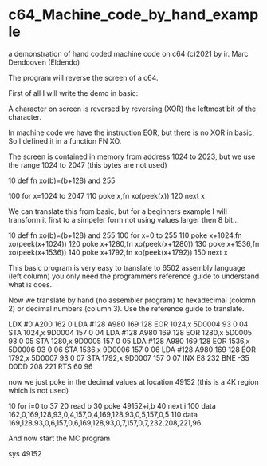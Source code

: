 # c64_Machine_code_by_hand_example

a demonstration of hand coded machine code on c64
(c)2021 by ir. Marc Dendooven (Eldendo)

The program will reverse the screen of a c64.

First of all I will write the demo in basic:

A character on screen is reversed by reversing (XOR) the leftmost bit of the character.

In machine code we have the instruction EOR, but there is no XOR in basic,
So I defined it in a function FN XO.

The screen is contained in memory from address 1024 to 2023, but we use the range 1024 to 2047 (this bytes are not used)


10 def fn xo(b)=(b+128) and 255

100 for x=1024 to 2047
110 poke x,fn xo(peek(x))
120 next x

We can translate this from basic, but for a beginners example I will transform it first to a simpeler form not using values larger then 8 bit...


10 def fn xo(b)=(b+128) and 255
100 for x=0 to 255
110 poke x+1024,fn xo(peek(x+1024))
120 poke x+1280,fn xo(peek(x+1280))
130 poke x+1536,fn xo(peek(x+1536))
140 poke x+1792,fn xo(peek(x+1792))
150 next x

This basic program is very easy to translate to 6502 assembly language (left column)
you only need the programmers reference guide to understand what is does.

Now we translate by hand (no assembler program) to hexadecimal (colomn 2) or decimal numbers (column 3). Use the reference guide to translate.


LDX #0          A200        162 0
LDA #128        A980        169 128
EOR 1024,x      5D0004      93 0 04
STA 1024,x      9D0004      157 0 04
LDA #128        A980        169 128
EOR 1280,x      5D0005      93 0 05
STA 1280,x      9D0005      157 0 05
LDA #128        A980        169 128
EOR 1536,x      5D0006      93 0 06
STA 1536,x      9D0006      157 0 06
LDA #128        A980        169 128
EOR 1792,x      5D0007      93 0 07
STA 1792,x      9D0007      157 0 07
INX             E8          232
BNE -35         D0DD        208 221
RTS             60          96


now we just poke in the decimal values at location 49152 (this is a 4K region which is not used)

10 for i=0 to 37
20 read b
30 poke 49152+i,b
40 next i
100 data 162,0,169,128,93,0,4,157,0,4,169,128,93,0,5,157,0,5
110 data 169,128,93,0,6,157,0,6,169,128,93,0,7,157,0,7,232,208,221,96

And now start the MC program

sys 49152
